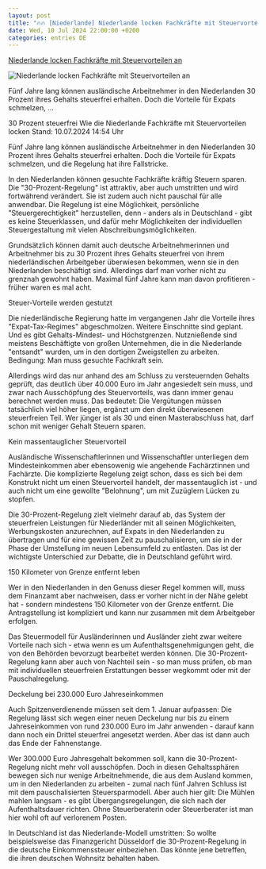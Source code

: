 ```yaml
---
layout: post
title: "🔥🔥 [Niederlande] Niederlande locken Fachkräfte mit Steuervorteilen an"
date: Wed, 10 Jul 2024 22:00:00 +0200
categories: entries DE
---
```

[Niederlande locken Fachkräfte mit Steuervorteilen an](https://www.tagesschau.de/wirtschaft/steuern-sparen-fachkraefte-niederlanden-100.html)

![Niederlande locken Fachkräfte mit Steuervorteilen an](https://images.tagesschau.de/image/f47e2cdb-121a-4efe-abf9-d52a423ba75a/AAABkJvj8LQ/AAABjwnlFvA/16x9-1280/amsterdam-186.jpg)

Fünf Jahre lang können ausländische Arbeitnehmer in den Niederlanden 30 Prozent ihres Gehalts steuerfrei erhalten. Doch die Vorteile für Expats schmelzen, ...

30 Prozent steuerfrei Wie die Niederlande Fachkräfte mit Steuervorteilen locken Stand: 10.07.2024 14:54 Uhr

Fünf Jahre lang können ausländische Arbeitnehmer in den Niederlanden 30 Prozent ihres Gehalts steuerfrei erhalten. Doch die Vorteile für Expats schmelzen, und die Regelung hat ihre Fallstricke.

In den Niederlanden können gesuchte Fachkräfte kräftig Steuern sparen. Die "30-Prozent-Regelung" ist attraktiv, aber auch umstritten und wird fortwährend verändert. Sie ist zudem auch nicht pauschal für alle anwendbar. Die Regelung ist eine Möglichkeit, persönliche "Steuergerechtigkeit" herzustellen, denn - anders als in Deutschland - gibt es keine Steuerklassen, und dafür mehr Möglichkeiten der individuellen Steuergestaltung mit vielen Abschreibungsmöglichkeiten.

Grundsätzlich können damit auch deutsche Arbeitnehmerinnen und Arbeitnehmer bis zu 30 Prozent ihres Gehalts steuerfrei von ihrem niederländischen Arbeitgeber überwiesen bekommen, wenn sie in den Niederlanden beschäftigt sind. Allerdings darf man vorher nicht zu grenznah gewohnt haben. Maximal fünf Jahre kann man davon profitieren - früher waren es mal acht.

Steuer-Vorteile werden gestutzt

Die niederländische Regierung hatte im vergangenen Jahr die Vorteile ihres "Expat-Tax-Regimes" abgeschmolzen. Weitere Einschnitte sind geplant. Und es gibt Gehalts-Mindest- und Höchstgrenzen. Nutznießende sind meistens Beschäftigte von großen Unternehmen, die in die Niederlande "entsandt" wurden, um in den dortigen Zweigstellen zu arbeiten. Bedingung: Man muss gesuchte Fachkraft sein.

Allerdings wird das nur anhand des am Schluss zu versteuernden Gehalts geprüft, das deutlich über 40.000 Euro im Jahr angesiedelt sein muss, und zwar nach Ausschöpfung des Steuervorteils, was dann immer genau berechnet werden muss. Das bedeutet: Die Vergütungen müssen tatsächlich viel höher liegen, ergänzt um den direkt überwiesenen steuerfreien Teil. Wer jünger ist als 30 und einen Masterabschluss hat, darf schon mit weniger Gehalt Steuern sparen.

Kein massentauglicher Steuervorteil

Ausländische Wissenschaftlerinnen und Wissenschaftler unterliegen dem Mindesteinkommen aber ebensowenig wie angehende Fachärztinnen und Fachärzte. Die komplizierte Regelung zeigt schon, dass es sich bei dem Konstrukt nicht um einen Steuervorteil handelt, der massentauglich ist - und auch nicht um eine gewollte "Belohnung", um mit Zuzüglern Lücken zu stopfen.

Die 30-Prozent-Regelung zielt vielmehr darauf ab, das System der steuerfreien Leistungen für Niederländer mit all seinen Möglichkeiten, Werbungskosten anzurechnen, auf Expats in den Niederlanden zu übertragen und für eine gewissen Zeit zu pauschalisieren, um sie in der Phase der Umstellung im neuen Lebensumfeld zu entlasten. Das ist der wichtigste Unterschied zur Debatte, die in Deutschland geführt wird.

150 Kilometer von Grenze entfernt leben

Wer in den Niederlanden in den Genuss dieser Regel kommen will, muss dem Finanzamt aber nachweisen, dass er vorher nicht in der Nähe gelebt hat - sondern mindestens 150 Kilometer von der Grenze entfernt. Die Antragstellung ist kompliziert und kann nur zusammen mit dem Arbeitgeber erfolgen.

Das Steuermodell für Ausländerinnen und Ausländer zieht zwar weitere Vorteile nach sich - etwa wenn es um Aufenthaltsgenehmigungen geht, die von den Behörden bevorzugt bearbeitet werden können. Die 30-Prozent-Regelung kann aber auch von Nachteil sein - so man muss prüfen, ob man mit individuellen steuerfreien Erstattungen besser wegkommt oder mit der Pauschalregelung.

Deckelung bei 230.000 Euro Jahreseinkommen

Auch Spitzenverdienende müssen seit dem 1. Januar aufpassen: Die Regelung lässt sich wegen einer neuen Deckelung nur bis zu einem Jahreseinkommen von rund 230.000 Euro im Jahr anwenden - darauf kann dann noch ein Drittel steuerfrei angesetzt werden. Aber das ist dann auch das Ende der Fahnenstange.

Wer 300.000 Euro Jahresgehalt bekommen soll, kann die 30-Prozent-Regelung nicht mehr voll ausschöpfen. Doch in diesen Gehaltssphären bewegen sich nur wenige Arbeitnehmende, die aus dem Ausland kommen, um in den Niederlanden zu arbeiten - zumal nach fünf Jahren Schluss ist mit dem pauschalisierten Steuersparmodell. Aber auch hier gilt: Die Mühlen mahlen langsam - es gibt Übergangsregelungen, die sich nach der Aufenthaltsdauer richten. Ohne Steuerberaterin oder Steuerberater ist man hier wohl oft auf verlorenem Posten.

In Deutschland ist das Niederlande-Modell umstritten: So wollte beispielsweise das Finanzgericht Düsseldorf die 30-Prozent-Regelung in die deutsche Einkommenssteuer einbeziehen. Das könnte jene betreffen, die ihren deutschen Wohnsitz behalten haben.

